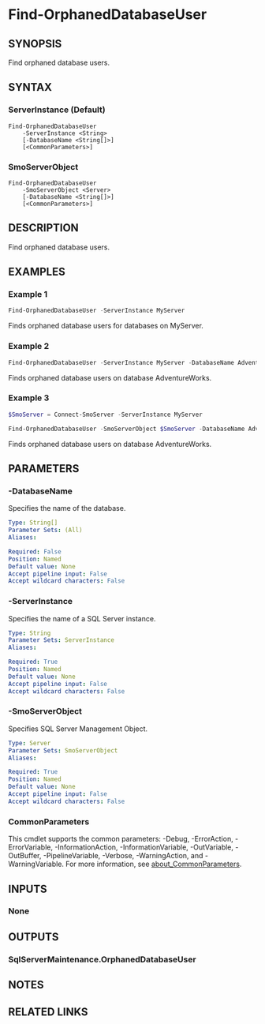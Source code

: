 ﻿---
external help file: SqlServerMaintenance-help.xml
Module Name: SqlServerMaintenance
online version:
schema: 2.0.0
---

# Find-OrphanedDatabaseUser

## SYNOPSIS
Find orphaned database users.

## SYNTAX

### ServerInstance (Default)
```
Find-OrphanedDatabaseUser
	-ServerInstance <String>
	[-DatabaseName <String[]>]
	[<CommonParameters>]
```

### SmoServerObject
```
Find-OrphanedDatabaseUser
	-SmoServerObject <Server>
	[-DatabaseName <String[]>]
	[<CommonParameters>]
```

## DESCRIPTION
Find orphaned database users.

## EXAMPLES

### Example 1
```powershell
Find-OrphanedDatabaseUser -ServerInstance MyServer
```

Finds orphaned database users for databases on MyServer.

### Example 2
```powershell
Find-OrphanedDatabaseUser -ServerInstance MyServer -DatabaseName AdventureWorks
```

Finds orphaned database users on database AdventureWorks.

### Example 3
```powershell
$SmoServer = Connect-SmoServer -ServerInstance MyServer

Find-OrphanedDatabaseUser -SmoServerObject $SmoServer -DatabaseName AdventureWorks
```

Finds orphaned database users on database AdventureWorks.

## PARAMETERS

### -DatabaseName
Specifies the name of the database.

```yaml
Type: String[]
Parameter Sets: (All)
Aliases:

Required: False
Position: Named
Default value: None
Accept pipeline input: False
Accept wildcard characters: False
```

### -ServerInstance
Specifies the name of a SQL Server instance.

```yaml
Type: String
Parameter Sets: ServerInstance
Aliases:

Required: True
Position: Named
Default value: None
Accept pipeline input: False
Accept wildcard characters: False
```

### -SmoServerObject
Specifies SQL Server Management Object.

```yaml
Type: Server
Parameter Sets: SmoServerObject
Aliases:

Required: True
Position: Named
Default value: None
Accept pipeline input: False
Accept wildcard characters: False
```

### CommonParameters
This cmdlet supports the common parameters: -Debug, -ErrorAction, -ErrorVariable, -InformationAction, -InformationVariable, -OutVariable, -OutBuffer, -PipelineVariable, -Verbose, -WarningAction, and -WarningVariable. For more information, see [about_CommonParameters](http://go.microsoft.com/fwlink/?LinkID=113216).

## INPUTS

### None

## OUTPUTS

### SqlServerMaintenance.OrphanedDatabaseUser

## NOTES

## RELATED LINKS
